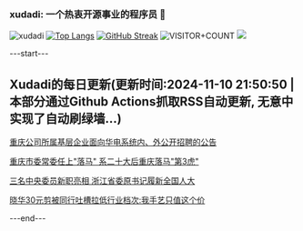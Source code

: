 ### xudadi: 一个热衷开源事业的程序员 👋

![xudadi](https://github-readme-stats-git-masterorgs-github-readme-stats-team.vercel.app/api?username=xudadi)
[![Top Langs](https://github-readme-stats.vercel.app/api/top-langs/?username=xudadi)](https://github.com/anuraghazra/github-readme-stats)
[![GitHub Streak](https://streak-stats.demolab.com?user=xudadi&locale=zh_Hans)](https://git.io/streak-stats)
![VISITOR+COUNT](https://komarev.com/ghpvc/?username=xudadi&label=VISITOR+COUNT)
![](https://raw.githubusercontent.com/xudadi/xudadi/main/assets/github-contribution-grid-snake.svg)


---start---

## Xudadi的每日更新(更新时间:2024-11-10 21:50:50 | 本部分通过Github Actions抓取RSS自动更新, 无意中实现了自动刷绿墙...)

[重庆公司所属基层企业面向华电系统内、外公开招聘的公告](https://www.gongkaoleida.com/article/2187852)

[重庆市委常委任上"落马" 系二十大后重庆落马"第3虎"](https://m.163.com/news/article/JGKAQV560530WJTO.html)

[三名中央委员新职亮相 浙江省委原书记履新全国人大](https://m.163.com/news/article/JGL779MG0530WJTO.html)

[晓华30元剪被同行吐槽拉低行业档次:我手艺只值这个价](https://m.163.com/news/article/JGL7CP2T0550A0OW.html)

---end---
